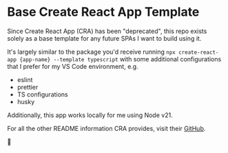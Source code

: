 # Base Create React App Template

Since Create React App (CRA) has been "deprecated", this repo exists solely as a base template for any future SPAs I want to build using it.

It's largely similar to the package you'd receive running `npx create-react-app {app-name} --template typescript` with some additional configurations that I prefer for my VS Code environment, e.g.

- eslint
- prettier
- TS configurations
- husky

Additionally, this app works locally for me using Node v21.

For all the other README information CRA provides, visit their [GitHub](https://github.com/facebook/create-react-app).

👋
